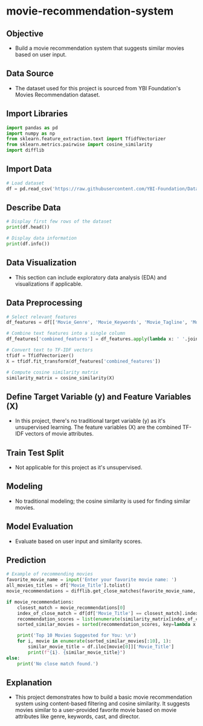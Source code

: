 # movie-recommendation-system
## Objective
* Build a movie recommendation system that suggests similar movies based on user input.
## Data Source
* The dataset used for this project is sourced from YBI Foundation's Movies Recommendation dataset.
## Import Libraries
```python
import pandas as pd
import numpy as np
from sklearn.feature_extraction.text import TfidfVectorizer
from sklearn.metrics.pairwise import cosine_similarity
import difflib
```
## Import Data
```python
# Load dataset
df = pd.read_csv('https://raw.githubusercontent.com/YBI-Foundation/Dataset/main/Movies%20Recommendation.csv')
```
## Describe Data
```python
# Display first few rows of the dataset
print(df.head())

# Display data information
print(df.info())
```
## Data Visualization
* This section can include exploratory data analysis (EDA) and visualizations if applicable.
## Data Preprocessing
```python
# Select relevant features
df_features = df[['Movie_Genre', 'Movie_Keywords', 'Movie_Tagline', 'Movie_Cast', 'Movie_Director']].fillna('')

# Combine text features into a single column
df_features['combined_features'] = df_features.apply(lambda x: ' '.join(x), axis=1)

# Convert text to TF-IDF vectors
tfidf = TfidfVectorizer()
X = tfidf.fit_transform(df_features['combined_features'])

# Compute cosine similarity matrix
similarity_matrix = cosine_similarity(X)
```
## Define Target Variable (y) and Feature Variables (X)
* In this project, there's no traditional target variable (y) as it's unsupervised learning. The feature variables (X) are the combined TF-IDF vectors of movie attributes.
## Train Test Split
* Not applicable for this project as it's unsupervised.
## Modeling
* No traditional modeling; the cosine similarity is used for finding similar movies.
## Model Evaluation
* Evaluate based on user input and similarity scores.
## Prediction
```python
# Example of recommending movies
favorite_movie_name = input('Enter your favorite movie name: ')
all_movies_titles = df['Movie_Title'].tolist()
movie_recommendations = difflib.get_close_matches(favorite_movie_name, all_movies_titles)

if movie_recommendations:
    closest_match = movie_recommendations[0]
    index_of_close_match = df[df['Movie_Title'] == closest_match].index[0]
    recommendation_scores = list(enumerate(similarity_matrix[index_of_close_match]))
    sorted_similar_movies = sorted(recommendation_scores, key=lambda x: x[1], reverse=True)

    print('Top 10 Movies Suggested for You: \n')
    for i, movie in enumerate(sorted_similar_movies[:10], 1):
        similar_movie_title = df.iloc[movie[0]]['Movie_Title']
        print(f"{i}. {similar_movie_title}")
else:
    print('No close match found.')
```
## Explanation
* This project demonstrates how to build a basic movie recommendation system using content-based filtering and cosine similarity. It suggests movies similar to a user-provided favorite movie based on movie attributes like genre, keywords, cast, and director.
